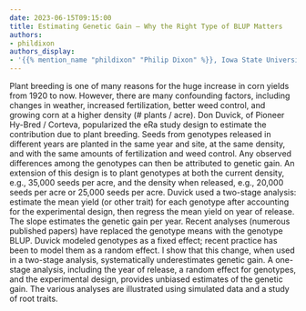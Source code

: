 ```yaml
---
date: 2023-06-15T09:15:00
title: Estimating Genetic Gain — Why the Right Type of BLUP Matters
authors:
- phildixon
authors_display:
- '{{% mention_name "phildixon" "Philip Dixon" %}}, Iowa State University'
---
```

Plant breeding is one of many reasons for the huge increase in corn yields from 1920 to now.  However, there are many confounding factors, including changes in weather, increased fertilization, better weed control, and growing corn at a higher density (# plants / acre).  Don Duvick, of Pioneer Hy-Bred / Corteva, popularized the eRa study design to estimate the contribution due to plant breeding.  Seeds from genotypes released in different years are planted in the same year and site, at the same density, and with the same amounts of fertilization and weed control.  Any observed differences among the genotypes can then be attributed to genetic gain.  An extension of this design is to plant genotypes at both the current density, e.g., 35,000 seeds per acre, and the density when released, e.g., 20,000 seeds per acre or 25,000 seeds per acre.  Duvick used a two-stage analysis: estimate the mean yield (or other trait) for each genotype after accounting for the experimental design, then regress the mean yield on year of release.  The slope estimates the genetic gain per year.  Recent analyses (numerous published papers) have replaced the genotype means with the genotype BLUP.  Duvick modeled genotypes as a fixed effect; recent practice has been to model them as a random effect.  I show that this change, when used in a two-stage analysis, systematically underestimates genetic gain.  A one-stage analysis, including the year of release, a random effect for genotypes, and the experimental design, provides unbiased estimates of the genetic gain.  The various analyses are illustrated using simulated data and a study of root traits.
